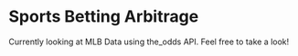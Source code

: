 # Sports Betting Arbitrage

Currently looking at MLB Data using the_odds API. Feel free to take a look!